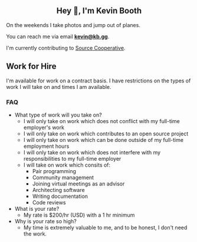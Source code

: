 <h2 align="center">Hey 👋, I'm Kevin Booth</h1>
On the weekends I take photos and jump out of planes.

You can reach me via email **kevin@kb.gg**.

I'm currently contributing to [Source Cooperative](https://source.coop).

## Work for Hire

I'm available for work on a contract basis. I have restrictions on the types of work I will take on and times I am available.

### FAQ
- What type of work will you take on?
  - I will only take on work which does not conflict with my full-time employer's work
  - I will only take on work which contributes to an open source project
  - I will only take on work which can be done outside of my full-time employment hours
  - I will only take on work which does not interfere with my responsibilities to my full-time employer
  - I will take on work which consits of:
    - Pair programming
    - Community management
    - Joining virtual meetings as an advisor
    - Architecting software
    - Writing documentation
    - Code reviews
- What is your rate?
  - My rate is $200/hr (USD) with a 1 hr minimum 
- Why is your rate so high?
  - My time is extremely valuable to me, and to be honest, I don't need the work.

